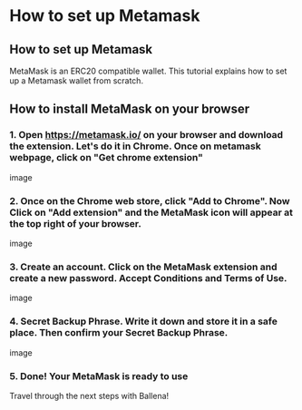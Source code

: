 # How to set up Metamask

## How to set up Metamask

MetaMask is an ERC20 compatible wallet. This tutorial explains how to set up a Metamask wallet from scratch. 

## How to install MetaMask on your browser <a id="how-to-install-MetaMask-on-your-browser"></a>

### 1. Open https://metamask.io/ on your browser and download the extension. Let's do it in Chrome. Once on metamask webpage, click on "Get chrome extension"

image

### 2. Once on the Chrome web store, click "Add to Chrome". Now Click on "Add extension" and the MetaMask icon will appear at the top right of your browser.

image

### 3. Create an account. Click on the MetaMask extension and create a new password. Accept Conditions and Terms of Use.

image

### 4. Secret Backup Phrase. Write it down and store it in a safe place. Then confirm your Secret Backup Phrase.

image

### 5. Done! Your MetaMask is ready to use

Travel through the next steps with Ballena!
